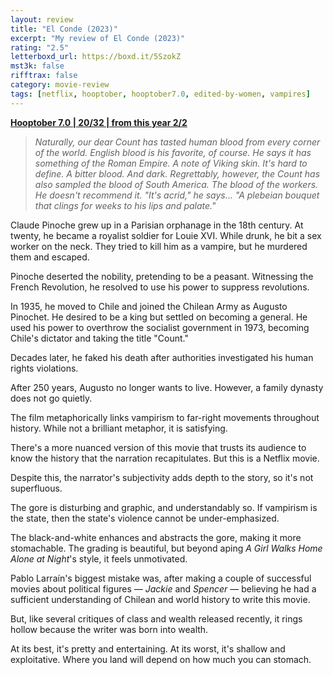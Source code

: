 ```yaml
---
layout: review
title: "El Conde (2023)"
excerpt: "My review of El Conde (2023)"
rating: "2.5"
letterboxd_url: https://boxd.it/5SzokZ
mst3k: false
rifftrax: false
category: movie-review
tags: [netflix, hooptober, hooptober7.0, edited-by-women, vampires]
---
```


<b><a href="https://boxd.it/pOK5i/detail" target="_blank" rel="noopener">Hooptober 7.0 | 20/32 | from this year 2/2</a></b>

<blockquote><i>Naturally, our dear Count has tasted human blood from every corner of the world. English blood is his favorite, of course. He says it has something of the Roman Empire. A note of Viking skin. It's hard to define. A bitter blood. And dark. Regrettably, however, the Count has also sampled the blood of South America. The blood of the workers. He doesn't recommend it. "It's acrid," he says… "A plebeian bouquet that clings for weeks to his lips and palate."</i></blockquote>

Claude Pinoche grew up in a Parisian orphanage in the 18th century. At twenty, he became a royalist soldier for Louie XVI. While drunk, he bit a sex worker on the neck. They tried to kill him as a vampire, but he murdered them and escaped.

Pinoche deserted the nobility, pretending to be a peasant. Witnessing the French Revolution, he resolved to use his power to suppress revolutions.

In 1935, he moved to Chile and joined the Chilean Army as Augusto Pinochet. He desired to be a king but settled on becoming a general. He used his power to overthrow the socialist government in 1973, becoming Chile's dictator and taking the title "Count."

Decades later, he faked his death after authorities investigated his human rights violations.

After 250 years, Augusto no longer wants to live. However, a family dynasty does not go quietly.

The film metaphorically links vampirism to far-right movements throughout history. While not a brilliant metaphor, it is satisfying.

There's a more nuanced version of this movie that trusts its audience to know the history that the narration recapitulates. But this is a Netflix movie.

Despite this, the narrator's subjectivity adds depth to the story, so it's not superfluous.

The gore is disturbing and graphic, and understandably so. If vampirism is the state, then the state's violence cannot be under-emphasized.

The black-and-white enhances and abstracts the gore, making it more stomachable. The grading is beautiful, but beyond aping <i>A Girl Walks Home Alone at Night</i>'s style, it feels unmotivated.

Pablo Larraín's biggest mistake was, after making a couple of successful movies about political figures — <i>Jackie</i> and <i>Spencer</i> — believing he had a sufficient understanding of Chilean and world history to write this movie.

But, like several critiques of class and wealth released recently, it rings hollow because the writer was born into wealth.

At its best, it's pretty and entertaining. At its worst, it's shallow and exploitative. Where you land will depend on how much you can stomach.
